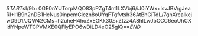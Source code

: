 $START$sI/9b+0GE0nYUTorpMQO83pPZgT4m1LXVbj6/iJ0iYWx+lsvJBV/gJeaRI+I1B9n2nDB1HcNus0inpcmGiczn8oUYqFTgfvtsh36AtBhGiTdL/7gnXrcaIkcjwD9D1/JQW42CMs+h2uheH4hoZxEGKk30z+Ztzz4A8hlLwJbCCC6eoUhCXldYNpeWTCPVMXE0QFlyEPO6wDiLD4eO25glQ==$END$